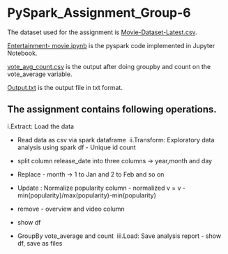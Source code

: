 # PySpark_Assignment_Group-6

The dataset used for the assignment is [Movie-Dataset-Latest.csv](https://github.com/keerthana99/PySpark_Assignment_Group-6/blob/dc0ceb8b41d01327bcf3187560edbc47496c0439/Movie-Dataset-Latest.csv).

[Entertainment- movie.ipynb](https://github.com/keerthana99/PySpark_Assignment_Group-6/blob/87dc38b2c4b5cc4e4c1d26d9f9e152a3823a4866/Entertainment-%20movie.ipynb) is the pyspark code implemented in Jupyter Notebook.

[vote_avg_count.csv](https://github.com/keerthana99/PySpark_Assignment_Group-6/blob/e0bfd16a8fcabf7c58372e582e988c8aa9a47dc4/vote_avg_count.csv) is the output after doing groupby and count on the vote_average variable.
 
 [Output.txt](https://github.com/keerthana99/PySpark_Assignment_Group-6/blob/589b0e17f0daf5d7b73f6435c6d06c7f17d10fed/Output.txt) is the output file in txt format.
  
## The assignment contains following operations.

i.Extract:  Load the data
   - Read data as csv via spark dataframe
​
ii.Transform: Exploratory data analysis using spark df
    - Unique id count
   
   - split column release_date into three columns -> year,month and day
   
   - Replace - month -> 1 to Jan and 2 to Feb and so on
   
   - Update : Normalize popularity column - normalized  v = v - min(popularity)/max(popularity)-min(popularity)
   
   - remove - overview and video column
   
   - show df
   
   - GroupBy vote_average and count
​
iii.Load: Save analysis report
    - show df, save as files
​  
